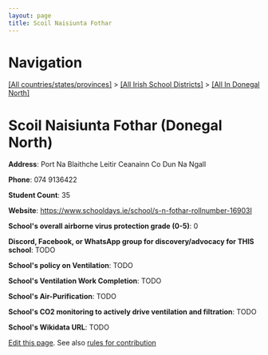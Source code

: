 ```yaml
---
layout: page
title: Scoil Naisiunta Fothar
---
```

# Navigation

[[All countries/states/provinces]](../../..) > [[All Irish School Districts]](../..) > [[All In Donegal North]](..)

# Scoil Naisiunta Fothar (Donegal North)

**Address**: Port Na Blaithche Leitir Ceanainn Co Dun Na Ngall

**Phone**: 074 9136422

**Student Count**: 35

**Website**: <https://www.schooldays.ie/school/s-n-fothar-rollnumber-16903I>

**School's overall airborne virus protection grade (0-5)**: 0

**Discord, Facebook, or WhatsApp group for discovery/advocacy for THIS school**: TODO

**School's policy on Ventilation**: TODO

**School's Ventilation Work Completion**: TODO

**School's Air-Purification**: TODO

**School's CO2 monitoring to actively drive ventilation and filtration**: TODO

**School's Wikidata URL**: TODO


[Edit this page](https://github.com/ventilate-schools/Ireland/edit/main/./Donegal_North/Scoil_Naisiunta_Fothar.md). See also [rules for contribution](../../../contribution-rules/)